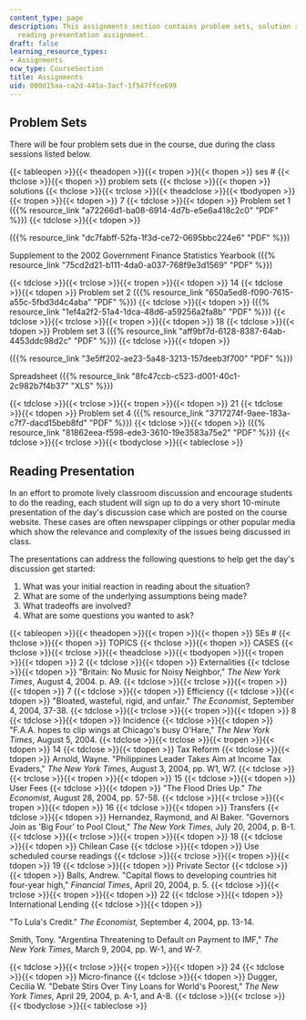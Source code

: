 ```yaml
---
content_type: page
description: This assignments section contains problem sets, solution sets and the
  reading presentation assignment.
draft: false
learning_resource_types:
- Assignments
ocw_type: CourseSection
title: Assignments
uid: 080d15aa-ca2d-445a-3acf-1f547ffce699
---
```

## Problem Sets

There will be four problem sets due in the course, due during the class sessions listed below.

{{< tableopen >}}{{< theadopen >}}{{< tropen >}}{{< thopen >}}
ses #
{{< thclose >}}{{< thopen >}}
problem sets
{{< thclose >}}{{< thopen >}}
solutions
{{< thclose >}}{{< trclose >}}{{< theadclose >}}{{< tbodyopen >}}{{< tropen >}}{{< tdopen >}}
7
{{< tdclose >}}{{< tdopen >}}
Problem set 1 ({{% resource_link "a72266d1-ba08-6914-4d7b-e5e6a418c2c0" "PDF" %}})
{{< tdclose >}}{{< tdopen >}}

({{% resource_link "dc7fabff-52fa-1f3d-ce72-0695bbc224e6" "PDF" %}})

Supplement to the 2002 Government Finance Statistics Yearbook ({{% resource_link "75cd2d21-b111-4da0-a037-768f9e3d1569" "PDF" %}})

{{< tdclose >}}{{< trclose >}}{{< tropen >}}{{< tdopen >}}
14
{{< tdclose >}}{{< tdopen >}}
Problem set 2 ({{% resource_link "650a5ed8-f090-7615-a55c-5fbd3d4c4aba" "PDF" %}})
{{< tdclose >}}{{< tdopen >}}
({{% resource_link "1ef4a2f2-51a4-1dca-48d6-a59256a2fa8b" "PDF" %}})
{{< tdclose >}}{{< trclose >}}{{< tropen >}}{{< tdopen >}}
18
{{< tdclose >}}{{< tdopen >}}
Problem set 3 ({{% resource_link "aff9bf7d-6128-8387-64ab-4453ddc98d2c" "PDF" %}})
{{< tdclose >}}{{< tdopen >}}

({{% resource_link "3e5ff202-ae23-5a48-3213-157deeb3f700" "PDF" %}})

Spreadsheet ({{% resource_link "8fc47ccb-c523-d001-40c1-2c982b7f4b37" "XLS" %}})

{{< tdclose >}}{{< trclose >}}{{< tropen >}}{{< tdopen >}}
21
{{< tdclose >}}{{< tdopen >}}
Problem set 4 ({{% resource_link "3717274f-9aee-183a-c7f7-dacd15beb8fd" "PDF" %}})
{{< tdclose >}}{{< tdopen >}}
({{% resource_link "81862eea-f598-ede3-3610-19e3583a75e2" "PDF" %}})
{{< tdclose >}}{{< trclose >}}{{< tbodyclose >}}{{< tableclose >}}

## Reading Presentation

In an effort to promote lively classroom discussion and encourage students to do the reading, each student will sign up to do a very short 10-minute presentation of the day's discussion case which are posted on the course website. These cases are often newspaper clippings or other popular media which show the relevance and complexity of the issues being discussed in class.

The presentations can address the following questions to help get the day's discussion get started:

1. What was your initial reaction in reading about the situation?
2. What are some of the underlying assumptions being made?
3. What tradeoffs are involved?
4. What are some questions you wanted to ask?

{{< tableopen >}}{{< theadopen >}}{{< tropen >}}{{< thopen >}}
SEs #
{{< thclose >}}{{< thopen >}}
TOPICS
{{< thclose >}}{{< thopen >}}
CASES
{{< thclose >}}{{< trclose >}}{{< theadclose >}}{{< tbodyopen >}}{{< tropen >}}{{< tdopen >}}
2
{{< tdclose >}}{{< tdopen >}}
Externalities
{{< tdclose >}}{{< tdopen >}}
"Britain: No Music for Noisy Neighbor," *The New York Times*, August 4, 2004. p. A9.
{{< tdclose >}}{{< trclose >}}{{< tropen >}}{{< tdopen >}}
7
{{< tdclose >}}{{< tdopen >}}
Efficiency
{{< tdclose >}}{{< tdopen >}}
"Bloated, wasteful, rigid, and unfair." *The Economist*, September 4, 2004, 37-38.
{{< tdclose >}}{{< trclose >}}{{< tropen >}}{{< tdopen >}}
8
{{< tdclose >}}{{< tdopen >}}
Incidence
{{< tdclose >}}{{< tdopen >}}
"F.A.A. hopes to clip wings at Chicago's busy O'Hare," *The New York Times*, August 5, 2004.
{{< tdclose >}}{{< trclose >}}{{< tropen >}}{{< tdopen >}}
14
{{< tdclose >}}{{< tdopen >}}
Tax Reform
{{< tdclose >}}{{< tdopen >}}
Arnold, Wayne. "Philippines Leader Takes Aim at Income Tax Evaders," *The New York Times*, August 3, 2004, pp. W1, W7.
{{< tdclose >}}{{< trclose >}}{{< tropen >}}{{< tdopen >}}
15
{{< tdclose >}}{{< tdopen >}}
User Fees
{{< tdclose >}}{{< tdopen >}}
"The Flood Dries Up." *The Economist*, August 28, 2004, pp. 57-58.
{{< tdclose >}}{{< trclose >}}{{< tropen >}}{{< tdopen >}}
16
{{< tdclose >}}{{< tdopen >}}
Transfers
{{< tdclose >}}{{< tdopen >}}
Hernandez, Raymond, and Al Baker. "Governors Join as 'Big Four' to Pool Clout," *The New York Times*, July 20, 2004, p. B-1.
{{< tdclose >}}{{< trclose >}}{{< tropen >}}{{< tdopen >}}
18
{{< tdclose >}}{{< tdopen >}}
Chilean Case
{{< tdclose >}}{{< tdopen >}}
Use scheduled course readings
{{< tdclose >}}{{< trclose >}}{{< tropen >}}{{< tdopen >}}
19
{{< tdclose >}}{{< tdopen >}}
Private Sector
{{< tdclose >}}{{< tdopen >}}
Balls, Andrew. "Capital flows to developing countries hit four-year high," *Financial Times*, April 20, 2004, p. 5.
{{< tdclose >}}{{< trclose >}}{{< tropen >}}{{< tdopen >}}
22
{{< tdclose >}}{{< tdopen >}}
International Lending
{{< tdclose >}}{{< tdopen >}}

"To Lula's Credit." *The Economist,* September 4, 2004, pp. 13-14.

Smith, Tony. "Argentina Threatening to Default on Payment to IMF," *The New York Times*, March 9, 2004, pp. W-1, and W-7.

{{< tdclose >}}{{< trclose >}}{{< tropen >}}{{< tdopen >}}
24
{{< tdclose >}}{{< tdopen >}}
Micro-finance
{{< tdclose >}}{{< tdopen >}}
Dugger, Cecilia W. "Debate Stirs Over Tiny Loans for World's Poorest," *The New York Times*, April 29, 2004, p. A-1, and A-8.
{{< tdclose >}}{{< trclose >}}{{< tbodyclose >}}{{< tableclose >}}